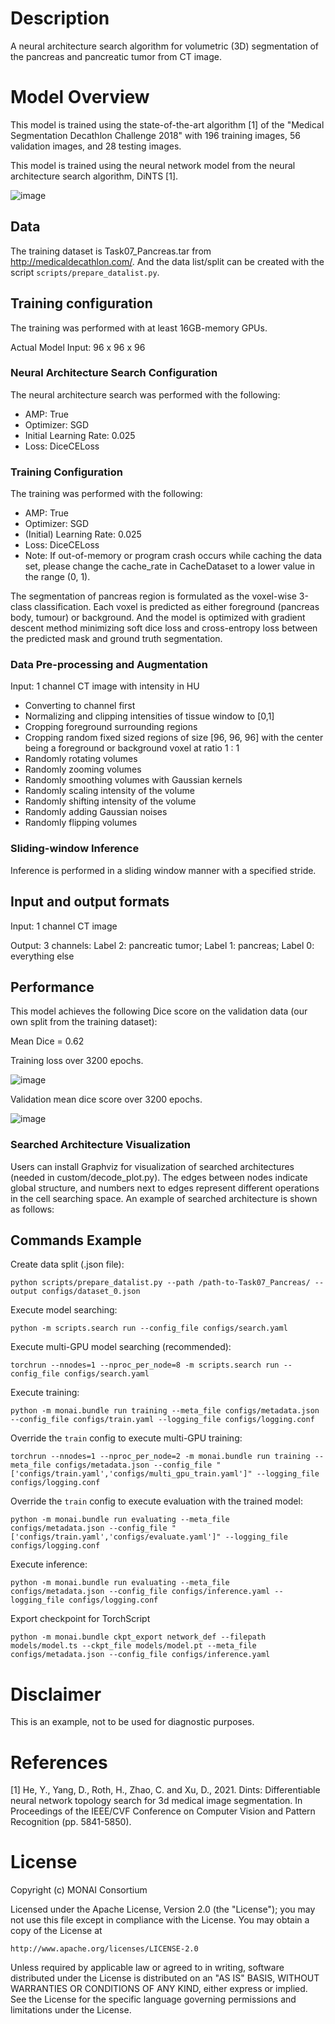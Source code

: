 # Description
A neural architecture search algorithm for volumetric (3D) segmentation of the pancreas and pancreatic tumor from CT image.

# Model Overview
This model is trained using the state-of-the-art algorithm [1] of the "Medical Segmentation Decathlon Challenge 2018" with 196 training images, 56 validation images, and 28 testing images.

This model is trained using the neural network model from the neural architecture search algorithm, DiNTS [1].

![image](https://developer.download.nvidia.com/assets/Clara/Images/clara_pt_net_arch_search_segmentation_workflow_4-1.png
)

## Data
The training dataset is Task07_Pancreas.tar from http://medicaldecathlon.com/. And the data list/split can be created with the script `scripts/prepare_datalist.py`.

## Training configuration
The training was performed with at least 16GB-memory GPUs.

Actual Model Input: 96 x 96 x 96

### Neural Architecture Search Configuration
The neural architecture search was performed with the following:

- AMP: True
- Optimizer: SGD
- Initial Learning Rate: 0.025
- Loss: DiceCELoss

### Training Configuration
The training was performed with the following:

- AMP: True
- Optimizer: SGD
- (Initial) Learning Rate: 0.025
- Loss: DiceCELoss
- Note: If out-of-memory or program crash occurs while caching the data set, please change the cache\_rate in CacheDataset to a lower value in the range (0, 1).

The segmentation of pancreas region is formulated as the voxel-wise 3-class classification. Each voxel is predicted as either foreground (pancreas body, tumour) or background. And the model is optimized with gradient descent method minimizing soft dice loss and cross-entropy loss between the predicted mask and ground truth segmentation.

### Data Pre-processing and Augmentation

Input: 1 channel CT image with intensity in HU

- Converting to channel first
- Normalizing and clipping intensities of tissue window to [0,1]
- Cropping foreground surrounding regions
- Cropping random fixed sized regions of size [96, 96, 96] with the center being a foreground or background voxel at ratio 1 : 1
- Randomly rotating volumes
- Randomly zooming volumes
- Randomly smoothing volumes with Gaussian kernels
- Randomly scaling intensity of the volume
- Randomly shifting intensity of the volume
- Randomly adding Gaussian noises
- Randomly flipping volumes

### Sliding-window Inference
Inference is performed in a sliding window manner with a specified stride.

## Input and output formats
Input: 1 channel CT image

Output: 3 channels: Label 2: pancreatic tumor; Label 1: pancreas; Label 0: everything else

## Performance
This model achieves the following Dice score on the validation data (our own split from the training dataset):

Mean Dice = 0.62

Training loss over 3200 epochs.

![image](https://developer.download.nvidia.com/assets/Clara/Images/clara_pt_net_arch_search_segmentation_train_4-2.png)

Validation mean dice score over 3200 epochs.

![image](https://developer.download.nvidia.com/assets/Clara/Images/clara_pt_net_arch_search_segmentation_validation_4-2.png)

### Searched Architecture Visualization

Users can install Graphviz for visualization of searched architectures (needed in custom/decode_plot.py). The edges between nodes indicate global structure, and numbers next to edges represent different operations in the cell searching space. An example of searched architecture is shown as follows:

## Commands Example
Create data split (.json file):

```
python scripts/prepare_datalist.py --path /path-to-Task07_Pancreas/ --output configs/dataset_0.json
```

Execute model searching:

```
python -m scripts.search run --config_file configs/search.yaml
```

Execute multi-GPU model searching (recommended):

```
torchrun --nnodes=1 --nproc_per_node=8 -m scripts.search run --config_file configs/search.yaml
```

Execute training:

```
python -m monai.bundle run training --meta_file configs/metadata.json --config_file configs/train.yaml --logging_file configs/logging.conf
```

Override the `train` config to execute multi-GPU training:

```
torchrun --nnodes=1 --nproc_per_node=2 -m monai.bundle run training --meta_file configs/metadata.json --config_file "['configs/train.yaml','configs/multi_gpu_train.yaml']" --logging_file configs/logging.conf
```

Override the `train` config to execute evaluation with the trained model:

```
python -m monai.bundle run evaluating --meta_file configs/metadata.json --config_file "['configs/train.yaml','configs/evaluate.yaml']" --logging_file configs/logging.conf
```

Execute inference:

```
python -m monai.bundle run evaluating --meta_file configs/metadata.json --config_file configs/inference.yaml --logging_file configs/logging.conf
```

Export checkpoint for TorchScript

```
python -m monai.bundle ckpt_export network_def --filepath models/model.ts --ckpt_file models/model.pt --meta_file configs/metadata.json --config_file configs/inference.yaml
```

# Disclaimer
This is an example, not to be used for diagnostic purposes.

# References
[1] He, Y., Yang, D., Roth, H., Zhao, C. and Xu, D., 2021. Dints: Differentiable neural network topology search for 3d medical image segmentation. In Proceedings of the IEEE/CVF Conference on Computer Vision and Pattern Recognition (pp. 5841-5850).

# License
Copyright (c) MONAI Consortium

Licensed under the Apache License, Version 2.0 (the "License");
you may not use this file except in compliance with the License.
You may obtain a copy of the License at

    http://www.apache.org/licenses/LICENSE-2.0

Unless required by applicable law or agreed to in writing, software
distributed under the License is distributed on an "AS IS" BASIS,
WITHOUT WARRANTIES OR CONDITIONS OF ANY KIND, either express or implied.
See the License for the specific language governing permissions and
limitations under the License.
